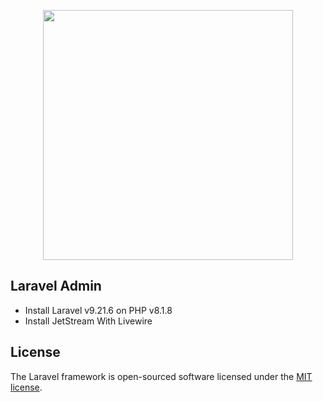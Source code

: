 <p align="center"><a href="https://laravel.com" target="_blank"><img src="https://raw.githubusercontent.com/laravel/art/master/logo-lockup/5%20SVG/2%20CMYK/1%20Full%20Color/laravel-logolockup-cmyk-red.svg" width="400"></a></p>

## Laravel Admin

- Install Laravel v9.21.6 on PHP v8.1.8
- Install JetStream With Livewire

## License

The Laravel framework is open-sourced software licensed under the [MIT license](https://opensource.org/licenses/MIT).

